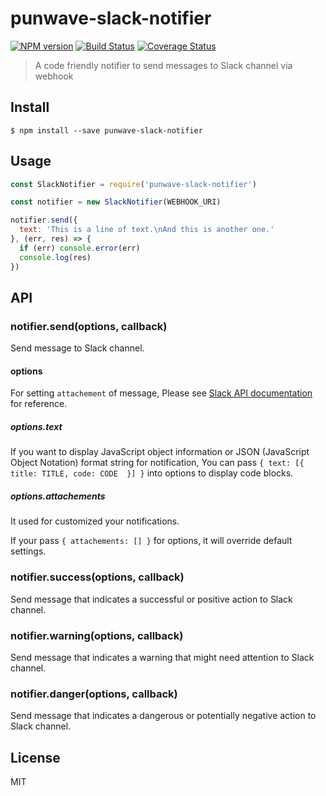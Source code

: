 # punwave-slack-notifier

[![NPM version][npm-image]][npm-url]
[![Build Status][travis-image]][travis-url]
[![Coverage Status][codecov-image]][codecov-url]

> A code friendly notifier to send messages to Slack channel via webhook

## Install

```
$ npm install --save punwave-slack-notifier
```

## Usage

```js
const SlackNotifier = require('punwave-slack-notifier')

const notifier = new SlackNotifier(WEBHOOK_URI)

notifier.send({
  text: 'This is a line of text.\nAnd this is another one.'
}, (err, res) => {
  if (err) console.error(err)
  console.log(res)
})
```

## API

### notifier.send(options, callback)

Send message to Slack channel.

#### options

For setting `attachement` of message, Please see [Slack API documentation](https://api.slack.com/docs/message-attachments) for reference.

##### options.text

If you want to display JavaScript object information or JSON (JavaScript Object Notation) format string for notification, You can pass `{ text: [{ title: TITLE, code: CODE  }] }` into options to display code blocks.

##### options.attachements

It used for customized your notifications.

If your pass `{ attachements: [] }` for options, it will override default settings.

### notifier.success(options, callback)

Send message that indicates a successful or positive action to Slack channel.

### notifier.warning(options, callback)

Send message that indicates a warning that might need attention to Slack channel.

### notifier.danger(options, callback)

Send message that indicates a dangerous or potentially negative action to Slack channel.

## License

MIT

[npm-image]: https://img.shields.io/npm/v/punwave-slack-notifier.svg
[npm-url]: https://npmjs.org/package/punwave-slack-notifier
[travis-image]: https://img.shields.io/travis/punwave/punwave-slack-notifier.svg
[travis-url]: https://travis-ci.org/punwave/punwave-slack-notifier
[codecov-image]: https://img.shields.io/codecov/c/github/punwave/punwave-slack-notifier.svg
[codecov-url]: https://codecov.io/gh/punwave/punwave-slack-notifier
